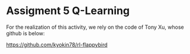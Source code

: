 # Assigment 5 Q-Learning
For the realization of this activity, we rely on the code of Tony Xu, whose github is below: 

https://github.com/kyokin78/rl-flappybird


